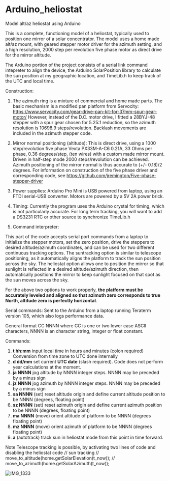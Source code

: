 # Arduino_heliostat
Model alt/az heliostat using Arduino

This is a complete, functioning model of a heliostat, typically used to position one mirror of a solar concentrator. The model uses a home made alt/az mount, with geared stepper motor driver for the azimuth setting, and a high resolution, 2000 step per revolution five phase motor as direct drive for the mirror altitude.

The Arduino portion of the project consists of a serial link command intepreter to align the device, the Arduino SolarPosition library to calculate the sun position at my geographic location, and TimeLib.h to keep track of the UTC and local time.

Construction:
1. The azimuth ring is a mixture of commercial and home made parts. The basic mechanism is a modified pan platform from Servocity: https://www.servocity.com/gear-drive-pan-kit-for-37mm-spur-gear-motor/  However, instead of the D.C. motor drive, I fitted a 28BYJ-48 stepper with a spur gear chosen for 5.25:1 reduction, so the azimuth resolution is 10698.9 steps/revolution.  Backlash movements are included in the azimuth stepper code.

2. Mirror normal positioning (altitude): This is direct drive, using a 1000 step/revolution five phase Vexta PX33M-A-C6 0.21A, 33 Ohms per phase, 0.36 degrees/step, (ten wires) with a custom made mirror mount. Driven in half-step mode 2000 steps/revolution can be achieved. Azimuth positioning of the mirror normal is thus accurate to (+/- 0.18)/2 degrees. For information on construction of the five phase driver and corresponding code, see https://github.com/jremington/Five-phase-stepper-driver

3. Power supplies: Arduino Pro Mini is USB powered from laptop, using an FTDI serial-USB converter. Motors are powered by a 5V 2A power brick.

4. Timing: Currently the program uses the Arduino crystal for timing, which is not particularly accurate. For long term tracking, you will want to add a DS3231 RTC or other source to synchronize TimeLib.h 

5. Command interpreter:

This part of the code accepts serial port commands from a laptop to initialize the stepper motors, set the zero position, drive the steppers to desired altitude/azimuth coordinates, and can be used for two different continuous tracking options. The suntracking option is similar to telescope positioning, as it automatically aligns the platform to track the sun position across the sky. The heliostat option allows one to position the mirror so that sunlight is reflected in a desired altitude/azimuth direction, then automatically positions the mirror to keep sunlight focused on that spot as the sun moves across the sky.

For the above two options to work properly, **the platform must be accurately leveled and aligned so that azimuth zero corresponds to true North, altitude zero is perfectly horizontal**.

Serial commands: Sent to the Arduino from a laptop running Teraterm version 105, which also logs performance data.

General format CC NNNN where CC is one or two lower case ASCII characters, NNNN is an character string, integer or float constant.

Commands:
1. **t hh:mm**   input local time in hours and minutes (colon required) Conversion from time zone to UTC done internally
2. **d dd/mm**   set current **UTC date** (slash required). Code does not perform year calculations at the moment.
3. **ja NNNN**   jog altitude by NNNN integer steps. NNNN may be preceded by a minus sign
4. **jz NNNN**   jog azimuth  by NNNN integer steps. NNNN may be preceded by a minus sign
5. **sa NNNN**   (set) reset altitude origin and define current altitude position to be NNNN (degrees, floating point)
6. **sz NNNN**   (set) reset azimuth origin and define current azimuth position to be NNNN (degrees, floating point)
7. **ma NNNN**   (move) orient altitude of platform to be NNNN (degrees floating point)
8. **mz NNNN**   (move) orient azimuth of platform to be NNNN (degrees floating point)
9. **a**         (autotrack) track sun in heliostat mode from this point in time forward. 

Note Telescope tracking is possible, by activating two lines of code and disabling the heliostat code
              // sun tracking
              //      move_to_altitude(home.getSolarElevation(t_now));
              //      move_to_azimuth(home.getSolarAzimuth(t_now));


![IMG_1333](https://user-images.githubusercontent.com/5509037/142272758-720977f1-b27b-418c-a9b5-af44a58f26bb.JPG)

